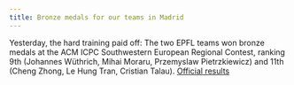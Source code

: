 ```yaml
---
title: Bronze medals for our teams in Madrid
---
```


Yesterday, the hard training paid off: The two EPFL teams won bronze medals at the ACM ICPC Southwestern European Regional Contest, ranking 9th (Johannes Wüthrich, Mihai Moraru, Przemyslaw Pietrzkiewicz) and 11th (Cheng Zhong, Le Hung Tran, Cristian Talau). [Official results](http://public.swerc.eu/scoreboard/domjudge/public/index.html)
